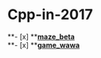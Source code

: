 # Cpp-in-2017

**- [x] ****[maze_beta](https://github.com/OrionPaxxx/C-in-2017/blob/master/game_maze/maze_beta.cpp)**    
**- [x] ****[game_wawa](https://github.com/OrionPaxxx/C-in-2017/tree/master/game_wawa)**
